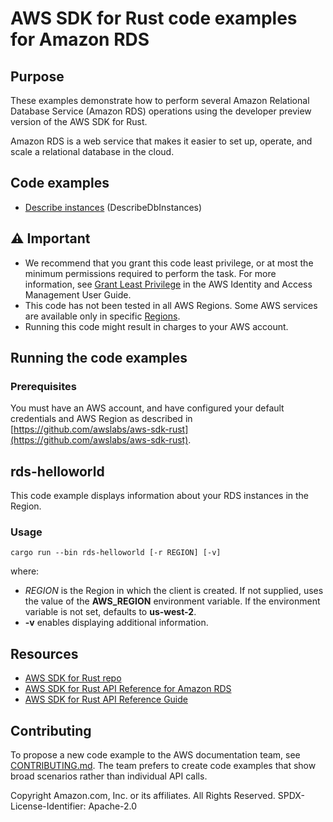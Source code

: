 # AWS SDK for Rust code examples for Amazon RDS

## Purpose

These examples demonstrate how to perform several Amazon Relational Database Service (Amazon RDS) operations using the developer preview version of the AWS SDK for Rust.

Amazon RDS is a web service that makes it easier to set up, operate, and scale a relational database in the cloud.

## Code examples

-   [Describe instances](src/bin/rds-helloworld.rs) (DescribeDbInstances)

## ⚠ Important

-   We recommend that you grant this code least privilege,
    or at most the minimum permissions required to perform the task.
    For more information, see
    [Grant Least Privilege](https://docs.aws.amazon.com/IAM/latest/UserGuide/best-practices.html#grant-least-privilege)
    in the AWS Identity and Access Management User Guide.
-   This code has not been tested in all AWS Regions.
    Some AWS services are available only in specific
    [Regions](https://aws.amazon.com/about-aws/global-infrastructure/regional-product-services).
-   Running this code might result in charges to your AWS account.

## Running the code examples

### Prerequisites

You must have an AWS account, and have configured your default credentials and AWS Region as described in [https://github.com/awslabs/aws-sdk-rust](https://github.com/awslabs/aws-sdk-rust).

## rds-helloworld

This code example displays information about your RDS instances in the Region.

### Usage

`cargo run --bin rds-helloworld [-r REGION] [-v]`

where:

-   _REGION_ is the Region in which the client is created.
    If not supplied, uses the value of the **AWS_REGION** environment variable.
    If the environment variable is not set, defaults to **us-west-2**.
-   **-v** enables displaying additional information.

## Resources

-   [AWS SDK for Rust repo](https://github.com/awslabs/aws-sdk-rust)
-   [AWS SDK for Rust API Reference for Amazon RDS](https://docs.rs/aws-sdk-rds)
-   [AWS SDK for Rust API Reference Guide](https://awslabs.github.io/aws-sdk-rust/aws_sdk_config/index.html)

## Contributing

To propose a new code example to the AWS documentation team,
see [CONTRIBUTING.md](https://github.com/picante-io/aws-doc-sdk-examples/blob/master/CONTRIBUTING.md).
The team prefers to create code examples that show broad scenarios rather than individual API calls.

Copyright Amazon.com, Inc. or its affiliates. All Rights Reserved. SPDX-License-Identifier: Apache-2.0
